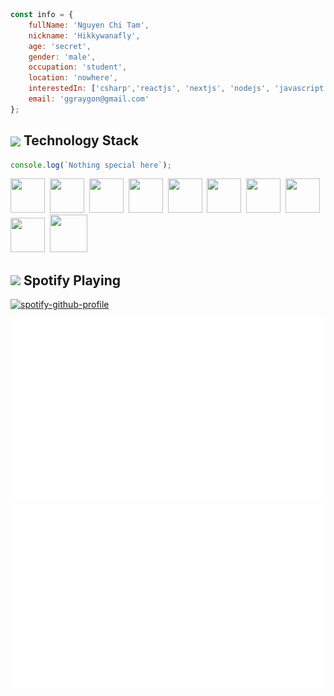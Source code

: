 
```javascript
const info = {
	fullName: 'Nguyen Chi Tam',
	nickname: 'Hikkywanafly',
	age: 'secret',
	gender: 'male',
	occupation: 'student',
	location: 'nowhere',
	interestedIn: ['csharp','reactjs', 'nextjs', 'nodejs', 'javascript', 'typescript', 'nestjs'],
	email: 'ggraygon@gmail.com'
};
```
 
##  <img align="center" src="https://media.giphy.com/media/ZEUODEtQiUZWGg6IHR/giphy.gif?cid=790b7611612b195f02b8cf89e87aab10583c781853dd9baa&rid=giphy.gif&ct=s" width="50"> **Technology Stack** 

```javascript
console.log(`Nothing special here`);
```	

<img src="https://camo.githubusercontent.com/ece04e9e6d8e7370a88024f41d544915e01ce71b5457326c08349cc282ccf2d4/68747470733a2f2f6d65646961332e67697068792e636f6d2f6d656469612f6c6e377a32655772696951416c6c6656636e2f323030772e77656270" width="55px" height="55px" >&nbsp;
<img src="https://media.giphy.com/media/fsEaZldNC8A1PJ3mwp/giphy.gif" width="55px" height="55px" >&nbsp;
<img src="https://media.giphy.com/media/XAxylRMCdpbEWUAvr8/giphy.gif" width="55px" height="55px" >&nbsp;
<img src="https://media.giphy.com/media/Sr8xDpMwVKOHUWDVRD/giphy.gif" width="55px" height="55px" >&nbsp;
<img src="https://media.giphy.com/media/JqDcpPX8vWahUny0pE/giphy.gif" width="55px" height="55px" >&nbsp;
<img src="https://media.giphy.com/media/kHlrPbN9zaoOo7KXDo/giphy.gif" width="55px" height="55px" >&nbsp;
<img src="https://media0.giphy.com/media/kdFc8fubgS31b8DsVu/giphy.gif" width="55px" height="55px" >&nbsp;
<img src="https://media2.giphy.com/media/eNAsjO55tPbgaor7ma/giphy.gif?cid=790b7611a89823e3881cf0584548a1e03f4e150efa34c861&rid=giphy.gif&ct=s" width="55px" height="55px" >&nbsp;
<img src="https://camo.githubusercontent.com/4d67389739aa53e876a878719fa61eeebea468ae0be6af71903fa8c4c9b72018/68747470733a2f2f692e67697068792e636f6d2f6d656469612f49647941514a564e326b56504e55726f6a4d2f3230302e77656270" width="55px" height="55px" >&nbsp;
<img src="https://media0.giphy.com/media/Vi5ogXQO4mzRsATl5r/giphy.gif?cid=ecf05e47sulbp1tie55pjmeb5d5o6wrrilgbueghy9g7qjgq&rid=giphy.gif&ct=s" width="60px" height="60px" >&nbsp;
 
## <img src="https://media.giphy.com/media/mGcNjsfWAjY5AEZNw6/giphy.gif" width="50"> **Spotify Playing**
[![spotify-github-profile](https://spotify-github-profile.vercel.app/api/view?uid=iv6cijl1o8ojeu119tjll77ne&cover_image=true&theme=natemoo-re&show_offline=false&bar_color=49e53e&bar_color_cover=false)](https://github.com/kittinan/spotify-github-profile)

![status](https://github.com/hikkywannafly/github-stats/blob/master/generated/overview.svg#gh-dark-mode-only)
![languages-all](https://github.com/hikkywannafly/github-stats/blob/master/generated/languages.svg#gh-dark-mode-only)
<!-- ![stats](https://github-readme-stats.vercel.app/api?username=hikkywannafly&show_icons=true&theme=highcontrast&hide_border=true) -->
<!-- ![languages](https://github-readme-stats.vercel.app/api/top-langs/?username=hikkywannafly&layout=compact&theme=highcontrast&hide_border=true) -->
<!-- ![top](https://github-profile-summary-cards.vercel.app/api/cards/profile-details?username=hikkywannafly&theme=radical) -->
<!-- ![rank](https://github-readme-streak-stats.herokuapp.com/?user=hikkywannafly&theme=yellowdark&hide_border=true)
![activity](https://activity-graph.herokuapp.com/graph?username=hikkywannafly&bg_color=000000&color=D9D9D9&line=FCFF00&point=FFFFFF&hide_border=true) -->
<!-- ![trophy](https://github-profile-trophy.vercel.app/?username=hikkywannafly&row=2&column=3&theme=dark_lover) -->

 
